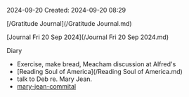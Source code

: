 2024-09-20
Created: 2024-09-20 08:29

[/Gratitude Journal](/Gratitude Journal.md)

[Journal Fri 20 Sep 2024](/Journal Fri 20 Sep 2024.md) 

Diary 
- Exercise, make bread, Meacham discussion at Alfred's
- [Reading Soul of America](/Reading Soul of America.md)
- talk to Deb re. Mary Jean. 
- [mary-jean-commital](/mary-jean-commital.md)
